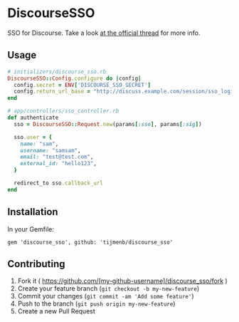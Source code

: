 # DiscourseSSO

SSO for Discourse. Take a look [at the official thread](https://meta.discourse.org/t/official-single-sign-on-for-discourse/13045) for more info.

## Usage

```ruby
# initializers/discourse_sso.rb
DiscourseSSO::Config.configure do |config|
  config.secret = ENV['DISCOURSE_SSO_SECRET']
  config.return_url_base = "http://discuss.example.com/session/sso_login"
end

# app/controllers/sso_controller.rb
def authenticate
  sso = DiscourseSSO::Request.new(params[:sso], params[:sig])

  sso.user = {
    name: "sam",
    username: "samsam",
    email: "test@test.com",
    external_id: "hello123",
  }

  redirect_to sso.callback_url
end
```

## Installation

In your Gemfile:

    gem 'discourse_sso', github: 'tijmenb/discourse_sso'

## Contributing

1. Fork it ( https://github.com/[my-github-username]/discourse_sso/fork )
2. Create your feature branch (`git checkout -b my-new-feature`)
3. Commit your changes (`git commit -am 'Add some feature'`)
4. Push to the branch (`git push origin my-new-feature`)
5. Create a new Pull Request
